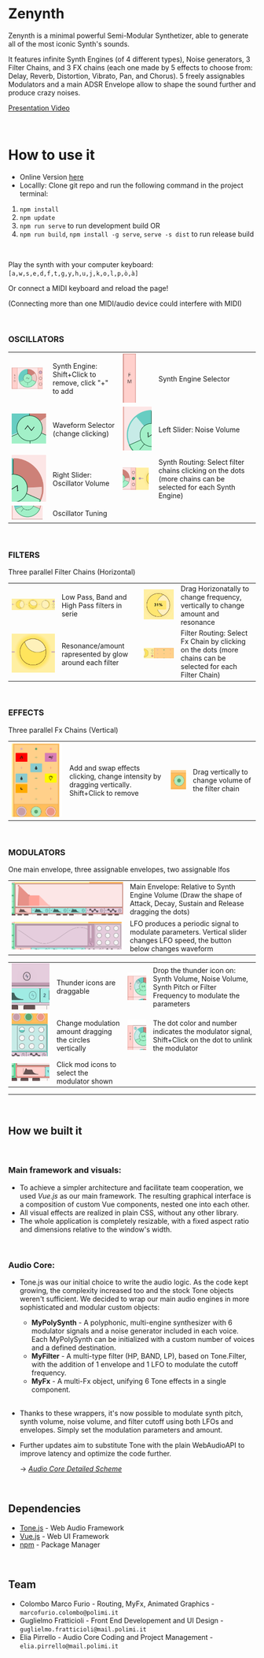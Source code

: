 # Zenynth

Zenynth is a minimal powerful Semi-Modular Synthetizer, able to generate all of the most iconic Synth's sounds.

It features infinite Synth Engines (of 4 different types), Noise generators, 3 Filter Chains, and 3 FX chains (each one made by 5 effects to choose from: Delay, Reverb, Distortion, Vibrato, Pan, and Chorus).
5 freely assignables Modulators and a main ADSR Envelope allow to shape the sound further and produce crazy noises.

[Presentation Video](https://www.youtube.com/watch?v=3jTYMbAtMqI)

  
<br>

# How to use it
  - Online Version [here](https://eliapirrello.github.io/zenyth/)
  - Locallly: Clone git repo and run the following command in the project terminal:
  1. `npm install`
  2. `npm update`
  3. `npm run serve` to run development build
  OR
  3. `npm run build`, `npm install -g serve`, `serve -s dist` to run release build

<br>

Play the synth with your computer keyboard: `[a,w,s,e,d,f,t,g,y,h,u,j,k,o,l,p,ò,à]` 

Or connect a MIDI keyboard and reload the page!

(Connecting more than one MIDI/audio device could interfere with MIDI)
  
<br>

### OSCILLATORS

|                                                     |   |  |  |
|-----------------------------------------------------|---|---|---|
| <img src='res/osc.png'  margin='10%' width='90%' >  | Synth Engine: Shift+Click to remove, click "+" to add |   <img src='res/FM.png'  height='100vw' padding='5%'> | Synth Engine Selector   | 
| <img src='res/wave.png'  >                          |  Waveform Selector (change clicking)  |    <img src='res/ModSlider.png'  > |   Left Slider: Noise Volume | 
| <img src='res/VolSlider.png'  >                     |  Right Slider: Oscillator Volume  |   <img src='res/Osc Routes.png'  margin='10%' width='90%'> |  Synth Routing: Select filter chains clicking on the dots (more chains can be selected for each Synth Engine)  | 
| <img src='res/pitch.png'  margin='10%' width='90%'> |  Oscillator Tuning |

  
<br>
    
### FILTERS
Three parallel Filter Chains (Horizontal)

|   |   |                                     |  |
|---|---|-------------------------------------|---|
| <img src='res/Filters.png'  padding='5%' >|  Low Pass, Band and High Pass filters in serie | <img src='res/FilterCutoff.png'  >  | Drag Horizonatally to change frequency, vertically to change amount and resonance |  
| <img src='res/Resonance.png'  >|  Resonance/amount rapresented by glow around each filter | <img src='res/Filter Routes.png'  > |   Filter Routing: Select Fx Chain by clicking on the dots (more chains can be selected for each Filter Chain) |

  
<br>

### EFFECTS
Three parallel Fx Chains (Vertical)

|   |   |  |  |
|---|---|---|---|
| <img src='res/FXMatrix.png'  >| Add and swap effects clicking, change intensity by dragging vertically. Shift+Click to remove | <img src='res/FXGain.png'  >| Drag vertically to change volume of the filter chain |

  
<br>

### MODULATORS
One main envelope, three assignable envelopes, two assignable lfos

|   |   |
|---|---|
| <img src='res/ADSR.png'  padding='5%' > | Main Envelope: Relative to Synth Engine Volume (Draw the shape of Attack, Decay, Sustain and Release dragging the dots) |
| <img src='res/LFO.png'  > | LFO produces a periodic signal to modulate parameters. Vertical slider changes LFO speed, the button below changes waveform  |

|   |                                                          |   |                                                                                                         |
|---|----------------------------------------------------------|---|---------------------------------------------------------------------------------------------------------|
 | <img src='res/Drag.png'  > | Thunder icons are draggable | <img src='res/Drop.png' > | Drop the thunder icon on: Synth Volume, Noise Volume, Synth Pitch or Filter Frequency to modulate the parameters |
|<img src='res/ModAmount.png'  > | Change modulation amount dragging the circles vertically | <img src='res/Id.png' > | The dot color and number indicates the modulator signal, Shift+Click on the dot to unlink the modulator |
| <img src='res/VolButton.png'  > | Click mod icons to select the modulator shown            |
 
___ 

  
<br>

## How we built it

  
<br>

### Main framework and visuals:

- To achieve a simpler architecture and facilitate team cooperation, we used *Vue.js* as our main framework. The resulting graphical interface is a composition of custom Vue components, nested one into each other.
- All visual effects are realized in plain CSS, without any other library.
- The whole application is completely resizable, with a fixed aspect ratio and dimensions relative to the window's width.

  
<br>

### Audio Core:

- Tone.js was our initial choice to write the audio logic. As the code kept growing, the complexity increased too and the stock Tone objects weren't sufficient. We decided to wrap our main audio engines in more sophisticated and modular custom objects:
    - **MyPolySynth** - A polyphonic, multi-engine synthesizer with 6 modulator signals and a noise generator included in each voice. Each MyPolySynth can be initialized with a custom number of voices and a defined destination.
    - **MyFilter** - A multi-type filter (HP, BAND, LP), based on Tone.Filter, with the addition of 1 envelope and 1 LFO to modulate the cutoff frequency.
    - **MyFx** - A multi-Fx object, unifying 6 Tone effects in a single component.
    
    <br>
- Thanks to these wrappers, it's now possible to modulate synth pitch, synth volume, noise volume, and filter cutoff using both LFOs and envelopes. Simply set the modulation parameters and amount.
- Further updates aim to substitute Tone with the plain WebAudioAPI to improve latency and optimize the code further.

    &rarr; _[Audio Core Detailed Scheme](./res/Zenyth_Audio_Core.pdf)_

  
<br>

## Dependencies
- [Tone.js](https://tonejs.github.io) - Web Audio Framework
- [Vue.js](https://vuejs.org) - Web UI Framework
- [npm](https://www.npmjs.com/) - Package Manager

<br>

## Team
- Colombo Marco Furio - Routing, MyFx, Animated Graphics - `marcofurio.colombo@polimi.it`
- Guglielmo Fratticioli - Front End Developement and UI Design - `guglielmo.fratticioli@mail.polimi.it`
- Elia Pirrello - Audio Core Coding and Project Management - `elia.pirrello@mail.polimi.it`

